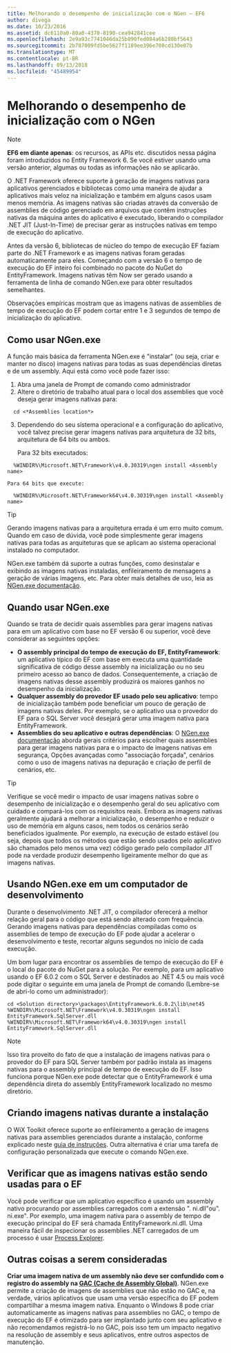 ```yaml
---
title: Melhorando o desempenho de inicialização com o NGen – EF6
author: divega
ms.date: 10/23/2016
ms.assetid: dc6110a0-80a0-4370-8190-cea942841cee
ms.openlocfilehash: 2e9a93c7741046da25b890fed084a6b280bf5643
ms.sourcegitcommit: 2b787009fd5be5627f1189ee396e708cd130e07b
ms.translationtype: MT
ms.contentlocale: pt-BR
ms.lasthandoff: 09/13/2018
ms.locfileid: "45489954"
---
```

# <a name="improving-startup-performance-with-ngen"></a>Melhorando o desempenho de inicialização com o NGen
> [!NOTE]
> **EF6 em diante apenas**: os recursos, as APIs etc. discutidos nessa página foram introduzidos no Entity Framework 6. Se você estiver usando uma versão anterior, algumas ou todas as informações não se aplicarão.  

O .NET Framework oferece suporte à geração de imagens nativas para aplicativos gerenciados e bibliotecas como uma maneira de ajudar a aplicativos mais veloz na inicialização e também em alguns casos usam menos memória. As imagens nativas são criadas através da conversão de assemblies de código gerenciado em arquivos que contêm instruções nativas da máquina antes do aplicativo é executado, liberando o compilador .NET JIT (Just-In-Time) de precisar gerar as instruções nativas em tempo de execução do aplicativo.  

Antes da versão 6, bibliotecas de núcleo do tempo de execução EF faziam parte do .NET Framework e as imagens nativas foram geradas automaticamente para eles. Começando com a versão 6 o tempo de execução do EF inteiro foi combinado no pacote do NuGet do EntityFramework. Imagens nativas têm Now ser gerado usando a ferramenta de linha de comando NGen.exe para obter resultados semelhantes.  

Observações empíricas mostram que as imagens nativas de assemblies de tempo de execução do EF podem cortar entre 1 e 3 segundos de tempo de inicialização do aplicativo.  

## <a name="how-to-use-ngenexe"></a>Como usar NGen.exe  

A função mais básica da ferramenta NGen.exe é "instalar" (ou seja, criar e manter no disco) imagens nativas para todas as suas dependências diretas e de um assembly. Aqui está como você pode fazer isso:  

1. Abra uma janela de Prompt de comando como administrador  
2. Altere o diretório de trabalho atual para o local dos assemblies que você deseja gerar imagens nativas para:  

  ``` console
    cd <*Assemblies location*>  
  ```
3. Dependendo do seu sistema operacional e a configuração do aplicativo, você talvez precise gerar imagens nativas para arquitetura de 32 bits, arquitetura de 64 bits ou ambos.  

    Para 32 bits executados:  
  ``` console
    %WINDIR%\Microsoft.NET\Framework\v4.0.30319\ngen install <Assembly name>  
  ```
    Para 64 bits que execute:
  ``` console
    %WINDIR%\Microsoft.NET\Framework64\v4.0.30319\ngen install <Assembly name>  
  ```

> [!TIP]
> Gerando imagens nativas para a arquitetura errada é um erro muito comum. Quando em caso de dúvida, você pode simplesmente gerar imagens nativas para todas as arquiteturas que se aplicam ao sistema operacional instalado no computador.  

NGen.exe também dá suporte a outras funções, como desinstalar e exibindo as imagens nativas instaladas, enfileiramento de mensagens a geração de várias imagens, etc. Para obter mais detalhes de uso, leia as [NGen.exe documentação](https://msdn.microsoft.com/library/6t9t5wcf.aspx).  

## <a name="when-to-use-ngenexe"></a>Quando usar NGen.exe  

Quando se trata de decidir quais assemblies para gerar imagens nativas para em um aplicativo com base no EF versão 6 ou superior, você deve considerar as seguintes opções:  

- **O assembly principal do tempo de execução do EF, EntityFramework**: um aplicativo típico do EF com base em executa uma quantidade significativa de código desse assembly na inicialização ou no seu primeiro acesso ao banco de dados. Consequentemente, a criação de imagens nativas desse assembly produzirá os maiores ganhos no desempenho da inicialização.  
- **Qualquer assembly do provedor EF usado pelo seu aplicativo**: tempo de inicialização também pode beneficiar um pouco de geração de imagens nativas deles. Por exemplo, se o aplicativo usa o provedor do EF para o SQL Server você desejará gerar uma imagem nativa para EntityFramework.  
- **Assemblies do seu aplicativo e outras dependências**: O [NGen.exe documentação](https://msdn.microsoft.com/library/6t9t5wcf.aspx) aborda gerais critérios para escolher quais assemblies para gerar imagens nativas para e o impacto de imagens nativas em segurança, Opções avançadas como "associação forçada", cenários como o uso de imagens nativas na depuração e criação de perfil de cenários, etc.  

> [!TIP]
> Verifique se você medir o impacto de usar imagens nativas sobre o desempenho de inicialização e o desempenho geral do seu aplicativo com cuidado e compará-los com os requisitos reais. Embora as imagens nativas geralmente ajudará a melhorar a inicialização, o desempenho e reduzir o uso de memória em alguns casos, nem todos os cenários serão beneficiados igualmente. Por exemplo, na execução de estado estável (ou seja, depois que todos os métodos que estão sendo usados pelo aplicativo são chamados pelo menos uma vez) código gerado pelo compilador JIT pode na verdade produzir desempenho ligeiramente melhor do que as imagens nativas.  

## <a name="using-ngenexe-in-a-development-machine"></a>Usando NGen.exe em um computador de desenvolvimento  

Durante o desenvolvimento .NET JIT, o compilador oferecerá a melhor relação geral para o código que está sendo alterado com frequência. Gerando imagens nativas para dependências compiladas como os assemblies de tempo de execução do EF pode ajudar a acelerar o desenvolvimento e teste, recortar alguns segundos no início de cada execução.  

Um bom lugar para encontrar os assemblies de tempo de execução do EF é o local do pacote do NuGet para a solução. Por exemplo, para um aplicativo usando o EF 6.0.2 com o SQL Server e destinados ao .NET 4.5 ou mais você pode digitar o seguinte em uma janela de Prompt de comando (Lembre-se de abri-lo como um administrador):  

``` console
cd <Solution directory>\packages\EntityFramework.6.0.2\lib\net45
%WINDIR%\Microsoft.NET\Framework\v4.0.30319\ngen install EntityFramework.SqlServer.dll
%WINDIR%\Microsoft.NET\Framework64\v4.0.30319\ngen install EntityFramework.SqlServer.dll
```  

> [!NOTE]
> Isso tira proveito do fato de que a instalação de imagens nativas para o provedor do EF para SQL Server também por padrão instala as imagens nativas para o assembly principal de tempo de execução do EF. Isso funciona porque NGen.exe pode detectar que o EntityFramework é uma dependência direta do assembly EntityFramework localizado no mesmo diretório.  

## <a name="creating-native-images-during-setup"></a>Criando imagens nativas durante a instalação  

O WiX Toolkit oferece suporte ao enfileiramento a geração de imagens nativas para assemblies gerenciados durante a instalação, conforme explicado neste [guia de instruções](http://wixtoolset.org/documentation/manual/v3/howtos/files_and_registry/ngen_managed_assemblies.html). Outra alternativa é criar uma tarefa de configuração personalizada que execute o comando NGen.exe.  

## <a name="verifying-that-native-images-are-being-used-for-ef"></a>Verificar que as imagens nativas estão sendo usadas para o EF  

Você pode verificar que um aplicativo específico é usando um assembly nativo procurando por assemblies carregados com a extensão ". ni.dll"ou". ni.exe". Por exemplo, uma imagem nativa para o assembly de tempo de execução principal do EF será chamada EntityFramework.ni.dll. Uma maneira fácil de inspecionar os assemblies .NET carregados de um processo é usar [Process Explorer](https://technet.microsoft.com/sysinternals/bb896653).  

## <a name="other-things-to-be-aware-of"></a>Outras coisas a serem consideradas  

**Criar uma imagem nativa de um assembly não deve ser confundido com o registro do assembly na [GAC (Cache de Assembly Global)](https://msdn.microsoft.com/library/yf1d93sz.aspx)**. NGen.exe permite a criação de imagens de assemblies que não estão no GAC e, na verdade, vários aplicativos que usam uma versão específica do EF podem compartilhar a mesma imagem nativa. Enquanto o Windows 8 pode criar automaticamente as imagens nativas para assemblies no GAC, o tempo de execução do EF é otimizado para ser implantado junto com seu aplicativo e não recomendamos registrá-lo no GAC, pois isso tem um impacto negativo na resolução de assembly e seus aplicativos, entre outros aspectos de manutenção.  
